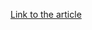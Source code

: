 [Link to the article](https://www.akamai.com/blog/security/phishing-detection-via-analytic-networks)
